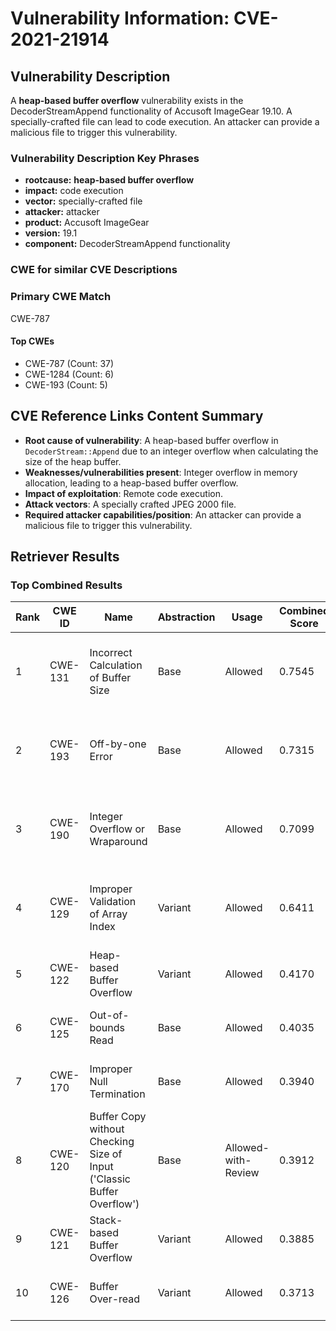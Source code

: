 # Vulnerability Information: CVE-2021-21914

## Vulnerability Description
A **heap-based buffer overflow** vulnerability exists in the DecoderStreamAppend functionality of Accusoft ImageGear 19.10. A specially-crafted file can lead to code execution. An attacker can provide a malicious file to trigger this vulnerability.

### Vulnerability Description Key Phrases
- **rootcause:** **heap-based buffer overflow**
- **impact:** code execution
- **vector:** specially-crafted file
- **attacker:** attacker
- **product:** Accusoft ImageGear
- **version:** 19.1
- **component:** DecoderStreamAppend functionality

### CWE for similar CVE Descriptions
### Primary CWE Match
CWE-787

#### Top CWEs
- CWE-787 (Count: 37)
- CWE-1284 (Count: 6)
- CWE-193 (Count: 5)

## CVE Reference Links Content Summary
- **Root cause of vulnerability**: A heap-based buffer overflow in `DecoderStream::Append` due to an integer overflow when calculating the size of the heap buffer.
- **Weaknesses/vulnerabilities present**: Integer overflow in memory allocation, leading to a heap-based buffer overflow.
- **Impact of exploitation**: Remote code execution.
- **Attack vectors**: A specially crafted JPEG 2000 file.
- **Required attacker capabilities/position**: An attacker can provide a malicious file to trigger this vulnerability.

## Retriever Results

### Top Combined Results

| Rank | CWE ID | Name | Abstraction | Usage | Combined Score | Retrievers | Individual Scores |
|------|--------|------|-------------|-------|---------------|------------|-------------------|
| 1 | CWE-131 | Incorrect Calculation of Buffer Size | Base | Allowed | 0.7545 | dense, sparse, graph | dense: 0.555, sparse: 0.270, graph: 0.902 |
| 2 | CWE-193 | Off-by-one Error | Base | Allowed | 0.7315 | dense, sparse, graph | dense: 0.521, sparse: 0.262, graph: 0.897 |
| 3 | CWE-190 | Integer Overflow or Wraparound | Base | Allowed | 0.7099 | dense, sparse, graph | dense: 0.574, sparse: 0.272, graph: 0.747 |
| 4 | CWE-129 | Improper Validation of Array Index | Variant | Allowed | 0.6411 | dense, sparse, graph | dense: 0.593, sparse: 0.269, graph: 0.682 |
| 5 | CWE-122 | Heap-based Buffer Overflow | Variant | Allowed | 0.4170 | dense, sparse | dense: 0.597, sparse: 0.268 |
| 6 | CWE-125 | Out-of-bounds Read | Base | Allowed | 0.4035 | dense, sparse | dense: 0.536, sparse: 0.237 |
| 7 | CWE-170 | Improper Null Termination | Base | Allowed | 0.3940 | sparse, graph | sparse: 0.196, graph: 0.789 |
| 8 | CWE-120 | Buffer Copy without Checking Size of Input ('Classic Buffer Overflow') | Base | Allowed-with-Review | 0.3912 | dense, sparse | dense: 0.554, sparse: 0.232 |
| 9 | CWE-121 | Stack-based Buffer Overflow | Variant | Allowed | 0.3885 | dense, sparse | dense: 0.584, sparse: 0.225 |
| 10 | CWE-126 | Buffer Over-read | Variant | Allowed | 0.3713 | dense, sparse | dense: 0.554, sparse: 0.218 |

